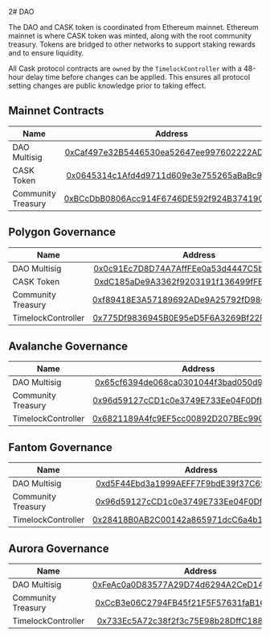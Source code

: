 2# DAO

The DAO and CASK token is coordinated from Ethereum mainnet. Ethereum mainnet is where CASK token was minted, along with the 
root community treasury. Tokens are bridged to other networks to support staking rewards and to ensure liquidity.

All Cask protocol contracts are `owned` by the `TimelockController` with a 48-hour delay time before changes can be applied.
This ensures all protocol setting changes are public knowledge prior to taking effect.

## Mainnet Contracts

| Name               |                                                        Address                                                        |
|--------------------|:---------------------------------------------------------------------------------------------------------------------:|
| DAO Multisig       | [0xCaf497e32B5446530ea52647ee997602222AD1E4](https://etherscan.io/address/0xCaf497e32B5446530ea52647ee997602222AD1E4) |
| CASK Token         |  [0x0645314c1Afd4d9711d609e3e755265aBaBc95Eb](https://etherscan.io/token/0x0645314c1Afd4d9711d609e3e755265aBaBc95Eb)  |
| Community Treasury | [0xBCcDbB0806Acc914F6746DE592f924B374190710](https://etherscan.io/address/0xBCcDbB0806Acc914F6746DE592f924B374190710) | 


## Polygon Governance

| Name               |                                                         Address                                                          |
|--------------------|:------------------------------------------------------------------------------------------------------------------------:|
| DAO Multisig       | [0x0c91Ec7D8D74A7AffFEe0a53d4447C5b8807F305](https://polygonscan.com/address/0x0c91Ec7D8D74A7AffFEe0a53d4447C5b8807F305) |
| CASK Token         |  [0xdC185aDe9A3362f9203191f136499fFE512527c1](https://polygonscan.com/token/0xdC185aDe9A3362f9203191f136499fFE512527c1)  |
| Community Treasury | [0xf89418E3A57189692ADe9A25792fD986fb99C5Ca](https://polygonscan.com/address/0xf89418E3A57189692ADe9A25792fD986fb99C5Ca) | 
| TimelockController | [0x775Df9836945B0E95eD5F6A3269Bf22F6b426e85](https://polygonscan.com/address/0x775Df9836945B0E95eD5F6A3269Bf22F6b426e85) |

## Avalanche Governance

| Name               |                                                         Address                                                         |
|--------------------|:-----------------------------------------------------------------------------------------------------------------------:|
| DAO Multisig       |  [0x65cf6394de068ca0301044f3bad050d925bA3Cfa](https://snowtrace.io/address/0x65cf6394de068ca0301044f3bad050d925bA3Cfa)  |
| Community Treasury |  [0x96d59127cCD1c0e3749E733Ee04F0DfbD2f808c8](https://snowtrace.io/address/0x96d59127cCD1c0e3749E733Ee04F0DfbD2f808c8)  | 
| TimelockController |  [0x6821189A4fc9EF5cc00892D207BEc99C56A7425f](https://snowtrace.io/address/0x6821189A4fc9EF5cc00892D207BEc99C56A7425f)  |


## Fantom Governance

| Name               |                                                         Address                                                         |
|--------------------|:-----------------------------------------------------------------------------------------------------------------------:|
| DAO Multisig       |  [0xd5F44Ebd3a1999AEFF7F9bdE39f37C699B3b304c](https://ftmscan.com/address/0xd5F44Ebd3a1999AEFF7F9bdE39f37C699B3b304c)   |
| Community Treasury |  [0x96d59127cCD1c0e3749E733Ee04F0DfbD2f808c8](https://ftmscan.com/address/0x96d59127cCD1c0e3749E733Ee04F0DfbD2f808c8)   | 
| TimelockController |  [0x28418B0AB2C00142a865971dcC6a4b1154DaD19E](https://ftmscan.com/address/0x28418B0AB2C00142a865971dcC6a4b1154DaD19E)   |


## Aurora Governance

| Name               |                                                         Address                                                         |
|--------------------|:-----------------------------------------------------------------------------------------------------------------------:|
| DAO Multisig       | [0xFeAc0a0D83577A29D74d6294A2CeD14e84eee0eC](https://aurorascan.dev/address/0xFeAc0a0D83577A29D74d6294A2CeD14e84eee0eC) |
| Community Treasury | [0xCcB3e06C2794FB45f21F5F57631faB16Fa6152De](https://aurorascan.dev/address/0xCcB3e06C2794FB45f21F5F57631faB16Fa6152De) | 
| TimelockController | [0x733Ec5A72c38f2f3c75E98b28DffC1885aB04AF1](https://aurorascan.dev/address/0x733Ec5A72c38f2f3c75E98b28DffC1885aB04AF1) |
